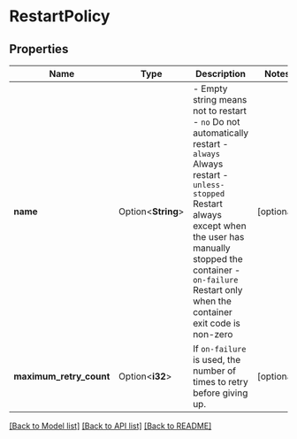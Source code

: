 # RestartPolicy

## Properties

Name | Type | Description | Notes
------------ | ------------- | ------------- | -------------
**name** | Option<**String**> | - Empty string means not to restart - `no` Do not automatically restart - `always` Always restart - `unless-stopped` Restart always except when the user has manually stopped the container - `on-failure` Restart only when the container exit code is non-zero  | [optional]
**maximum_retry_count** | Option<**i32**> | If `on-failure` is used, the number of times to retry before giving up.  | [optional]

[[Back to Model list]](../README.md#documentation-for-models) [[Back to API list]](../README.md#documentation-for-api-endpoints) [[Back to README]](../README.md)


